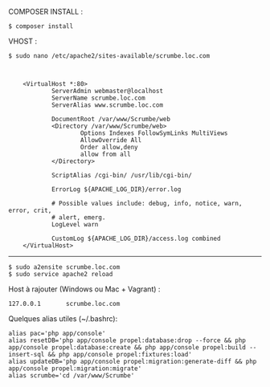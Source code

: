 COMPOSER INSTALL :

	$ composer install


VHOST :

	$ sudo nano /etc/apache2/sites-available/scrumbe.loc.com



        <VirtualHost *:80>
                ServerAdmin webmaster@localhost
                ServerName scrumbe.loc.com
                ServerAlias www.scrumbe.loc.com

                DocumentRoot /var/www/Scrumbe/web
                <Directory /var/www/Scrumbe/web>
                        Options Indexes FollowSymLinks MultiViews
                        AllowOverride All
                        Order allow,deny
                        allow from all
                </Directory>

                ScriptAlias /cgi-bin/ /usr/lib/cgi-bin/

                ErrorLog ${APACHE_LOG_DIR}/error.log

                # Possible values include: debug, info, notice, warn, error, crit,
                # alert, emerg.
                LogLevel warn

                CustomLog ${APACHE_LOG_DIR}/access.log combined
        </VirtualHost>

___

	$ sudo a2ensite scrumbe.loc.com
	$ sudo service apache2 reload



Host à rajouter (Windows ou Mac + Vagrant) :

    127.0.0.1       scrumbe.loc.com
    
Quelques alias utiles (~/.bashrc):

	alias pac='php app/console'
	alias resetDB='php app/console propel:database:drop --force && php app/console propel:database:create && php app/console propel:build --insert-sql && php app/console propel:fixtures:load'
	alias updateDB='php app/console propel:migration:generate-diff && php app/console propel:migration:migrate'
	alias scrumbe='cd /var/www/Scrumbe'
